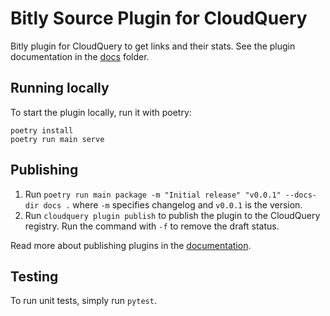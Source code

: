 # Bitly Source Plugin for CloudQuery

Bitly plugin for CloudQuery to get links and their stats. See the plugin documentation in the [docs](./docs/README.md) folder.

## Running locally

To start the plugin locally, run it with poetry:

```shell
poetry install
poetry run main serve
```

## Publishing

1. Run `poetry run main package -m "Initial release" "v0.0.1" --docs-dir docs .` where `-m` specifies changelog and `v0.0.1` is the version.
2. Run `cloudquery plugin publish` to publish the plugin to the CloudQuery registry. Run the command with `-f` to remove the draft status.

Read more about publishing plugins in the [documentation](https://docs.cloudquery.io/docs/developers/publishing-an-addon-to-the-hub).

## Testing

To run unit tests, simply run `pytest`.
